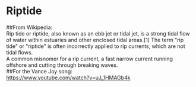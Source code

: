 # Riptide
##From Wikipedia:  
Rip tide or riptide, also known as an ebb jet or tidal jet, is a strong tidal flow of water within estuaries and other enclosed tidal areas.[1] The term "rip tide" or "riptide" is often incorrectly applied to rip currents, which are not tidal flows.  
A common misnomer for a rip current, a fast narrow current running offshore and cutting through breaking waves.  
##For the Vance Joy song:  
https://www.youtube.com/watch?v=uJ_1HMAGb4k
